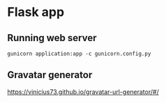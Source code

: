 # Flask app

## Running web server
`gunicorn application:app -c gunicorn.config.py`


## Gravatar generator
https://vinicius73.github.io/gravatar-url-generator/#/